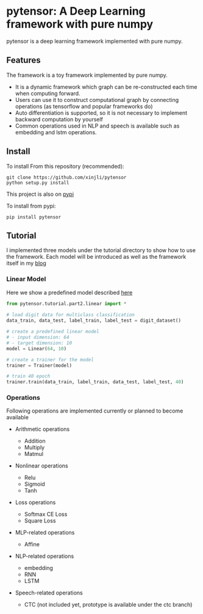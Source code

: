 # pytensor: A Deep Learning framework with pure numpy

pytensor is a deep learning framework implemented with pure numpy.


## Features

The framework is a toy framework implemented by pure numpy.

* It is a dynamic framework which graph can be re-constructed each time when computing forward.
* Users can use it to construct computational graph by connecting operations (as tensorflow and popular frameworks do)
* Auto differentiation is supported, so it is not necessary to implement backward computation by yourself
* Common operations used in NLP and speech is available such as embedding and lstm operations.  

## Install

To install From this repository (recommended):

	git clone https://github.com/xinjli/pytensor
	python setup.py install

This project is also on [pypi](https://pypi.python.org/pypi/pytensor>)

To install from pypi:

	pip install pytensor

## Tutorial

I implemented three models under the tutorial directory to show how to use the framework.
Each model will be introduced as well as the framework itself in my [blog](http://www.xinjianl.com)

### Linear Model
Here we show a predefined model described [here](http://www.xinjianl.com/blog/2017/12/20/implement-a-deep-learning-framework-with-pure-numpy/)


```python
from pytensor.tutorial.part2.linear import *
  
# load digit data for multiclass classification
data_train, data_test, label_train, label_test = digit_dataset()

# create a predefined linear model
# - input dimension: 64
# - target dimension: 10
model = Linear(64, 10)

# create a trainer for the model
trainer = Trainer(model)

# train 40 epoch
trainer.train(data_train, label_train, data_test, label_test, 40)
```

### Operations

Following operations are implemented currently or planned to become available

* Arithmetic operations
  * Addition
  * Multiply
  * Matmul

* Nonlinear operations
  * Relu
  * Sigmoid
  * Tanh
  
* Loss operations
  * Softmax CE Loss 
  * Square Loss

* MLP-related operations
  * Affine
  
* NLP-related operations
  * embedding
  * RNN
  * LSTM
  
* Speech-related operations
  * CTC (not included yet, prototype is available under the ctc branch)

 
 





